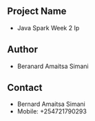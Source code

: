 ## Project Name
- Java Spark Week 2 Ip

## Author
- Beranard Amaitsa Simani

## Contact
- Bernard Amaitsa Simani
- Mobile: +254721790293